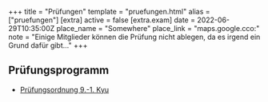 +++
title = "Prüfungen"
template = "pruefungen.html"
alias = ["pruefungen"]
[extra]
active = false
[extra.exam]
date = 2022-06-29T10:35:00Z
place_name = "Somewhere"
place_link = "maps.google.cco:"
note = "Einige Mitglieder können die Prüfung nicht ablegen, da es irgend ein Grund dafür gibt..."
+++

## Prüfungsprogramm

* [Prüfungsordnung 9.-1. Kyu](/pdf/pruefungen/Wado_Pruefungsprogram.pdf)
